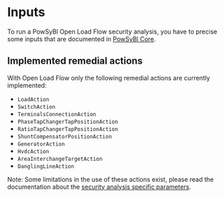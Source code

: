 # Inputs

To run a PowSyBl Open Load Flow security analysis, you have to precise some inputs that are documented in [PowSyBl Core](inv:powsyblcore:*:*#simulation/security/index).

## Implemented remedial actions

With Open Load Flow only the following remedial actions are currently implemented:

- `LoadAction`
- `SwitchAction`
- `TerminalsConnectionAction`
- `PhaseTapChangerTapPositionAction`
- `RatioTapChangerTapPositionAction`
- `ShuntCompensatorPositionAction`
- `GeneratorAction`
- `HvdcAction`
- `AreaInterchangeTargetAction`
- `DanglingLineAction`

Note: Some limitations in the use of these actions exist, please read the documentation about the [security analysis specific parameters](parameters).
